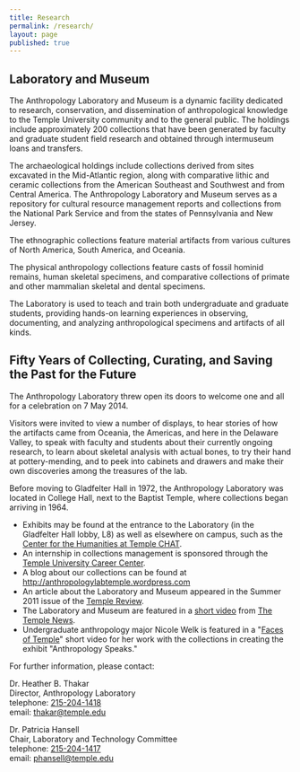 ```yaml
---
title: Research
permalink: /research/
layout: page
published: true
---
```


## Laboratory and Museum

The Anthropology Laboratory and Museum is a dynamic facility dedicated to research, conservation, and dissemination of anthropological knowledge to the Temple University community and to the general public.  The holdings include approximately 200 collections that have been generated by faculty and graduate student field research and obtained through intermuseum loans and transfers.

The archaeological holdings include collections derived from sites excavated in the Mid-Atlantic region, along with comparative lithic and ceramic collections from the American Southeast and Southwest and from Central America. The Anthropology Laboratory and Museum serves as a repository for cultural resource management reports and collections from the National Park Service and from the states of Pennsylvania and New Jersey.

The ethnographic collections feature material artifacts from various cultures of North America, South America, and Oceania.

The physical anthropology collections feature casts of fossil hominid remains, human skeletal specimens, and comparative collections of primate and other mammalian skeletal and dental specimens.

The Laboratory is used to teach and train both undergraduate and graduate students, providing hands-on learning experiences in observing, documenting, and analyzing anthropological specimens and artifacts of all kinds.

## Fifty Years of Collecting, Curating, and Saving the Past for the Future

The Anthropology Laboratory threw open its doors to welcome one and all for a celebration on 7 May 2014.

Visitors were invited to view a number of displays, to hear stories of how the artifacts came from Oceania, the Americas, and here in the Delaware Valley, to speak with faculty and students about their currently ongoing research, to learn about skeletal analysis with actual bones, to try their hand at pottery-mending, and to peek into cabinets and drawers and make their own discoveries among the treasures of the lab.

Before moving to Gladfelter Hall in 1972, the Anthropology Laboratory was located in College Hall, next to the Baptist Temple, where collections began arriving in 1964.

- Exhibits may be found at the entrance to the Laboratory (in the Gladfelter Hall lobby, L8) as well as elsewhere on campus, such as the [Center for the Humanities at Temple CHAT](http://www.temple.edu/humanities/activities/exhibits/ExcavatingDesire.htm).
- An internship in collections management is sponsored through the [Temple University Career Center](http://www.temple.edu/provost/careercenter/).
- A blog about our collections can be found at http://anthropologylabtemple.wordpress.com
- An article about the Laboratory and Museum appeared in the Summer 2011 issue of the [Temple Review](http://www.temple.edu/templemag/archives/2011_summer/Earthly_Treasures_sum11.html).
- The Laboratory and Museum are featured in a [short video](http://www.youtube.com/watch?v=4LecSEiUCxQ) from [The Temple News](http://www.temple-news.com/).
- Undergraduate anthropology major Nicole Welk is  featured in a "[Faces of Temple](http://news.temple.edu/news/faces-nicole_welk)" short video for  her work with the collections in creating the exhibit "Anthropology Speaks."

For further information, please contact:

Dr. Heather B. Thakar  
Director, Anthropology Laboratory  
telephone: [215-204-1418](tel:215-204-1418)  
email: [thakar@temple.edu](mailto:thakar@temple.edu)

Dr. Patricia Hansell  
Chair, Laboratory and Technology Committee  
telephone: [215-204-1417](tel:215-204-1417)  
email: [phansell@temple.edu](mailto:phansell@temple.edu)
